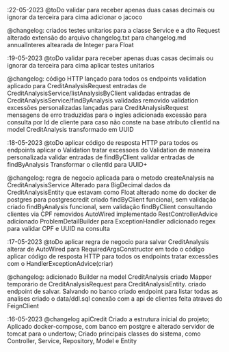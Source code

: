 :22-05-2023
@toDo
validar para receber apenas duas casas decimais ou ignorar da terceira para cima
adicionar o jacoco

@changelog:
criados testes unitarios para a classe Service e a dto Request
alterado extensão do arquivo changelog.txt para changelog.md
annualInteres altearada de Integer para Float

:19-05-2023
@toDo
validar para receber apenas duas casas decimais ou ignorar da terceira para cima
aplicar testes unitarios

@changelog:
código HTTP lançado para todos os endpoints
validation aplicado para CreditAnalysisRequest
entradas de CreditAnalysisService/listAnalysisByClient validadas
entradas de CreditAnalysisService/findByAnalysis validadas
removido validation
excessões personalizadas lançadas para CreditAnalysisRequest
mensagens de erro traduzidas para o ingles
adicionada excessão para consulta por Id de cliente para caso não conste na base
atributo clientId na model CreditAnalysis transformado em UUID

:18-05-2023
@toDo
aplicar código de resposta HTTP para todos os endpoints
aplicar o Validation
tratar excessoes do Validation de maneira personalizada
validar entradas de findByClient
validar entradas de findByAnalysis
Transformar o clientId para UUID+

@changelog:
regra de negocio aplicada para o metodo createAnalysis na CreditAnalysisService
Alterado para BigDecimal dados da CreditAnalysisEntity que estavam como Float
alterado nome do docker de postgres para postgrescredit
criado findByClient funcional, sem validação
criado findByAnalysis funcional, sem validação
findByClient consultando clientes via CPF
removidos AutoWired
implementado RestControllerAdvice
adicionado ProblemDetailBuilder para ExceptionHandler
adicionado regex para validar CPF e UUID na consulta

:17-05-2023
@toDo
aplicar regra de negocio para salvar CreditAnalysis
alterar de AutoWired para RequiredArgsConstructor em todo o código
aplicar código de resposta HTTP para todos os endpoints
tratar excessões com o HandlerExceptionAdvice(criar)

@changelog:
adicionado Builder na model CreditAnalysis
criado Mapper temporário de CreditAnalysisRequest para CreditAnalysisEntity.
criado endpoint de salvar. Salvando no banco
criado endpoint para listar todas as analises
criado o data/ddl.sql
conexão com a api de clientes feita atraves do FeignClient

:16-05-2023
@changelog apiCredit
Criado a estrutura inicial do projeto;
Aplicado docker-compose, com banco em postgre e alterado servidor de tomcat para o undertow;
Criado principais classes do sistema, como Controller, Service, Repository, Model e Entity